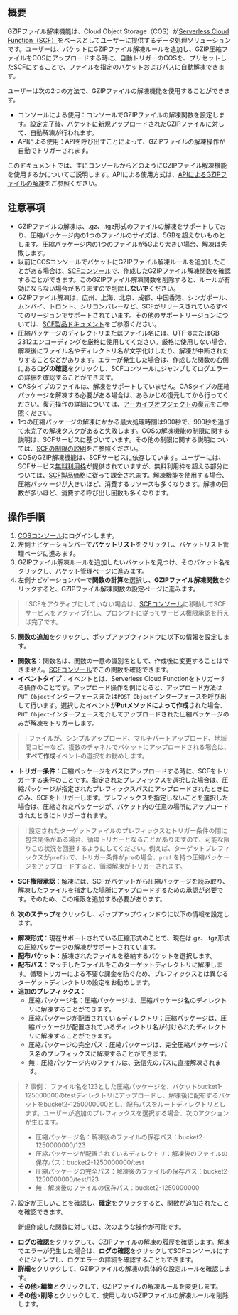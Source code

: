 ## 概要

GZIPファイル解凍機能は、Cloud Object Storage（COS）が[Serverless Cloud Function（SCF）](https://intl.cloud.tencent.com/document/product/583)をベースとしてユーザーに提供するデータ処理ソリューションです。ユーザーは、バケットにGZIPファイル解凍ルールを追加し、GZIP圧縮ファイルをCOSにアップロードする時に、自動トリガーのCOSを、プリセットしたSCFにすることで、ファイルを指定のバケットおよびパスに自動解凍できます。

ユーザーは次の2つの方法で、GZIPファイルの解凍機能を使用することができます。
- コンソールによる使用：コンソールでGZIPファイルの解凍関数を設定します。設定完了後、バケットに新規アップロードされたGZIPファイルに対して、自動解凍が行われます。
- APIによる使用：APIを呼び出すことによって、GZIPファイルの解凍操作が自動でトリガーされます。

このドキュメントでは、主にコンソールからどのようにGZIPファイル解凍機能を使用するかについてご説明します。APIによる使用方式は、[APIによるGZIPファイルの解凍](https://intl.cloud.tencent.com/document/product/436/46202)をご参照ください。


## 注意事項

- GZIPファイルの解凍は、.gz、.tgz形式のファイルの解凍をサポートしており、圧縮パッケージ内の1つのファイルのサイズは、5GBを超えないものとします。圧縮パッケージ内の1つのファイルが5Gより大きい場合、解凍は失敗します。
- 以前にCOSコンソールでバケットにGZIPファイル解凍ルールを追加したことがある場合は、[SCFコンソール](https://console.cloud.tencent.com/scf/list?rid=1&ns=default)で、作成したGZIPファイル解凍関数を確認することができます。このGZIPファイル解凍関数を削除すると、ルールが有効にならない場合がありますので削除**しないで**ください。
- GZIPファイル解凍は、広州、上海、北京、成都、中国香港、シンガポール、ムンバイ、トロント、シリコンバレーなど、SCFがリリースされているすべてのリージョンでサポートされています。その他のサポートリージョンについては、[SCF製品ドキュメント](https://intl.cloud.tencent.com/document/product/583)をご参照ください。
- 圧縮パッケージのディレクトリまたはファイル名には、UTF-8またはGB 2312エンコーディングを厳格に使用してください。厳格に使用しない場合、解凍後にファイル名やディレクトリ名が文字化けしたり、解凍が中断されたりすることなどがあります。エラーが発生した場合は、作成した関数の右側にある**ログの確認**をクリックし、SCFコンソールにジャンプしてログエラーの詳細を確認することができます。
- CASタイプのファイルは、解凍をサポートしていません。CASタイプの圧縮パッケージを解凍する必要がある場合は、あらかじめ復元してから行ってください。復元操作の詳細については、[アーカイブオブジェクトの復元](https://intl.cloud.tencent.com/document/product/436/30961)をご参照ください。
- 1つの圧縮パッケージの解凍にかかる最大処理時間は900秒で、900秒を過ぎて未完了の解凍タスクがあると失敗します。COSの解凍機能の制限に関する説明は、SCFサービスに基づいています。その他の制限に関する説明については、[SCFの制限の説明](https://intl.cloud.tencent.com/document/product/583/11637)をご参照ください。
- COSのGZIP解凍機能は、SCFサービスに依存しています。ユーザーには、SCFサービス[無料利用枠](https://intl.cloud.tencent.com/document/product/583/12282)が提供されていますが、無料利用枠を超える部分については、[SCF製品価格](https://intl.cloud.tencent.com/document/product/583/12281)に従って課金されます。解凍機能を使用する場合、圧縮パッケージが大きいほど、消費するリソースも多くなります。解凍の回数が多いほど、消費する呼び出し回数も多くなります。

## 操作手順

1. [COSコンソール](https://console.cloud.tencent.com/cos5)にログインします。
2. 左側ナビゲーションバーで**バケットリスト**をクリックし、バケットリスト管理ページに進みます。
3. GZIPファイル解凍ルールを追加したいバケットを見つけ、そのバケット名をクリックし、バケット管理ページに進みます。
4. 左側ナビゲーションバーで**関数の計算**を選択し、**GZIPファイル解凍関数**をクリックすると、GZIPファイル解凍関数の設定ページに進みます。
> ! SCFをアクティブにしていない場合は、[SCFコンソール](https://console.cloud.tencent.com/scf)に移動してSCFサービスをアクティブ化し、プロンプトに従ってサービス権限承認を行えば完了です。
> 
5. **関数の追加**をクリックし、ポップアップウィンドウに以下の情報を設定します。 

 - **関数名**：関数名は、関数の一意の識別名として、作成後に変更することはできません。[SCFコンソール](https://console.cloud.tencent.com/scf/list?rid=1&ns=default)でこの関数を確認できます。
 - **イベントタイプ**：イベントとは、Serverless Cloud Functionをトリガーする操作のことです。アップロード操作を例にとると、アップロード方法は`PUT Object`インターフェースまたは`POST Object`インターフェースを呼び出して行います。選択したイベントが**Putメソッドによって作成**された場合、`PUT Object`インターフェースを介してアップロードされた圧縮パッケージのみが解凍をトリガーします。
> ! ファイルが、シンプルアップロード、マルチパートアップロード、地域間コピーなど、複数のチャネルでバケットにアップロードされる場合は、**すべて作成**イベントの選択をお勧めします。
> 
 - **トリガー条件**：圧縮パッケージをパスにアップロードする時に、SCFをトリガーする条件のことです。指定されたプレフィックスを選択した場合は、圧縮パッケージが指定されたプレフィックスパスにアップロードされたときにのみ、SCFをトリガーします。プレフィックスを指定しないことを選択した場合は、圧縮されたパッケージが、バケット内の任意の場所にアップロードされたときにトリガーされます。
> ! 設定されたターゲットファイルのプレフィックスとトリガー条件の間に包含関係がある場合、循環トリガーとなることがありますので、可能な限りこの状況を回避するようにしてください。例えば、ターゲットプレフィックスが`prefix`で、トリガー条件が`pre`の場合、`pref` を持つ圧縮パッケージをアップロードすると、循環解凍がトリガーされます。
> 
 - **SCF権限承認**：解凍には、SCFがバケットから圧縮パッケージを読み取り、解凍したファイルを指定した場所にアップロードするための承認が必要です。そのため、この権限を追加する必要があります。
6. **次のステップ**をクリックし、ポップアップウィンドウに以下の情報を設定します。 

 - **解凍形式**：現在サポートされている圧縮形式のことで、現在は.gz、.tgz形式の圧縮パッケージの解凍がサポートされています。
 - **配布バケット**：解凍されたファイルを格納するバケットを選択します。
 - **配布パス**：マッチしたファイルをこのターゲットディレクトリに解凍します。循環トリガーによる不要な課金を防ぐため、プレフィックスとは異なるターゲットディレクトリの設定をお勧めします。
 - **追加のプレフィックス**：
   - 圧縮パッケージ名：圧縮パッケージは、圧縮パッケージ名のディレクトリに解凍することができます。
   - 圧縮パッケージが配置されているディレクトリ：圧縮パッケージは、圧縮パッケージが配置されているディレクトリ名が付けられたディレクトリに解凍することができます。
   - 圧縮パッケージの完全パス：圧縮パッケージは、完全圧縮パッケージパス名のプレフィックスに解凍することができます。
   - 無：圧縮パッケージ内のファイルは、送信先のパスに直接解凍されます。
>? 事例：
> ファイル名を123とした圧縮パッケージを、バケットbucket1-125000000のtestディレクトリにアップロードし、解凍後に配布するバケットをbucket2-1250000000とし、配布パスをルートディレクトリとします。ユーザーが追加のプレフィックスを選択する場合、次のアクションが生じます。
> - 圧縮パッケージ名：解凍後のファイルの保存パス：bucket2-1250000000/123
> - 圧縮パッケージが配置されているディレクトリ：解凍後のファイルの保存パス：bucket2-1250000000/test
> - 圧縮パッケージの完全パス：解凍後のファイルの保存パス：bucket2-1250000000/test/123
> - 無：解凍後のファイルの保存パス：bucket2-1250000000
> 
7. 設定が正しいことを確認し、**確定**をクリックすると、関数が追加されたことを確認できます。

   新規作成した関数に対しては、次のような操作が可能です。
 - **ログの確認**をクリックして、GZIPファイルの解凍の履歴を確認します。解凍でエラーが発生した場合は、**ログの確認**をクリックしてSCFコンソールにすぐにジャンプし、ログエラーの詳細を確認することもできます。
 - **詳細**をクリックして、GZIPファイルの解凍の具体的な設定ルールを確認します。
 - **その他**>**編集**とクリックして、GZIPファイルの解凍ルールを変更します。
 - **その他**>**削除**とクリックして、使用しないGZIPファイルの解凍ルールを削除します。
